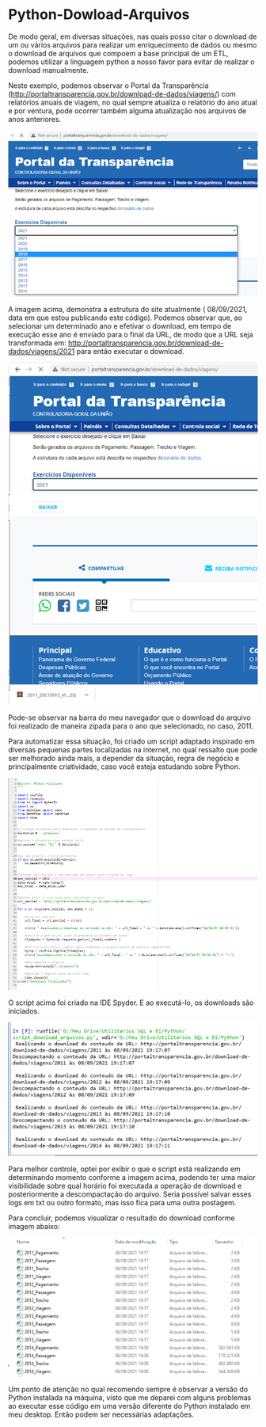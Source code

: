 # Python-Dowload-Arquivos

De modo geral, em diversas situações, nas quais posso citar o download de um ou vários arquivos para realizar um enriquecimento de dados ou mesmo o download de arquivos que compoem a base principal de um ETL, podemos utilizar a linguagem python a nosso favor para evitar de realizar o download manualmente. <br/>

Neste exemplo, podemos observar o Portal da Transparência (http://portaltransparencia.gov.br/download-de-dados/viagens/) com relatórios anuais de viagem, no qual sempre atualiza o relatório do ano atual e por ventura, pode ocorrer também alguma atualização nos arquivos de anos anteriores. <br/>

![Screenshot](imgs/Screenshot_1.png)<br/>

A imagem acima, demonstra a estrutura do site atualmente ( 08/09/2021, data em que estou publicando este código). Podemos observar que, ao selecionar um determinado ano e efetivar o download, em tempo de execução esse ano é enviado para o final da URL, de modo que a URL seja transformada em: http://portaltransparencia.gov.br/download-de-dados/viagens/2021 para então executar o download. <br/>


![Screenshot](imgs/Screenshot_2.png)

Pode-se observar na barra do meu navegador que o download do arquivo foi realizado de maneira zipada para o ano que selecionado, no caso, 2011. 

Para automatizar essa situação, foi criado um script adaptado inspirado em diversas pequenas partes localizadas na internet, no qual ressalto que pode ser melhorado ainda mais, a depender da situação, regra de negócio e principalmente criatividade, caso você esteja estudando sobre Python. <br/>

![Screenshot](imgs/Screenshot_3.png)

O script acima foi criado na IDE Spyder. E ao executá-lo, os downloads são iniciados. 

![Screenshot](imgs/Screenshot_4.png)

Para melhor controle, optei por exibir o que o script está realizando em determinando momento conforme a imagem acima, podendo ter uma maior visibilidade sobre qual horário foi executada a operação de download e posteriormente a descompactação do arquivo. Seria possível salvar esses logs em txt ou outro formato, mas isso fica para uma outra postagem. <br/>

Para concluir, podemos visualizar o resultado do download conforme imagem abaixo: 

![Screenshot](imgs/Screenshot_5.png)

Um ponto de atenção no qual recomendo sempre é observar a versão do Python instalada na máquina, visto que me deparei com alguns problemas ao executar esse código em uma versão diferente do Python instalado em meu desktop. Então podem ser necessárias adaptações.
